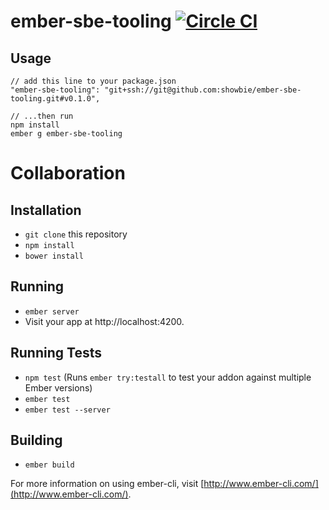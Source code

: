 # ember-sbe-tooling [![Circle CI][circleci-status]][circleci]

## Usage

```
// add this line to your package.json
"ember-sbe-tooling": "git+ssh://git@github.com:showbie/ember-sbe-tooling.git#v0.1.0",

// ...then run
npm install
ember g ember-sbe-tooling
```

# Collaboration

## Installation

* `git clone` this repository
* `npm install`
* `bower install`

## Running

* `ember server`
* Visit your app at http://localhost:4200.

## Running Tests

* `npm test` (Runs `ember try:testall` to test your addon against multiple Ember versions)
* `ember test`
* `ember test --server`

## Building

* `ember build`

For more information on using ember-cli, visit [http://www.ember-cli.com/](http://www.ember-cli.com/).


[circleci]: https://circleci.com/gh/showbie/ember-sbe-tooling
[circleci-status]: https://circleci.com/gh/showbie/ember-sbe-tooling.svg?style=svg&circle-token=765ec6a19d3220402d1f2d3af00c7e8fab6ae7c0
